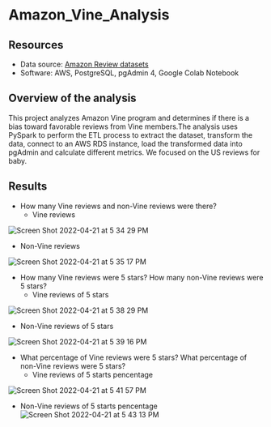 # Amazon_Vine_Analysis
## Resources
- Data source: [ Amazon Review datasets](https://s3.amazonaws.com/amazon-reviews-pds/tsv/index.txt)
- Software: AWS, PostgreSQL, pgAdmin 4, Google Colab Notebook
## Overview of the analysis
This project analyzes Amazon Vine program and determines if there is a bias toward favorable reviews from Vine members.The analysis uses PySpark 
to perform the ETL process to extract the dataset, transform the data, connect to an AWS RDS instance, load the transformed data into pgAdmin and 
calculate different metrics. We focused on the US reviews for baby.

## Results
- How many Vine reviews and non-Vine reviews were there?
  - Vine reviews
     
![Screen Shot 2022-04-21 at 5 34 29 PM](https://user-images.githubusercontent.com/95242493/164567713-ee6e8efa-286f-400e-ab03-828378c54830.png)

 - Non-Vine reviews
 
 ![Screen Shot 2022-04-21 at 5 35 17 PM](https://user-images.githubusercontent.com/95242493/164567780-7524f400-6f3f-4d2c-805b-38c5bab50077.png)
 
- How many Vine reviews were 5 stars? How many non-Vine reviews were 5 stars?
  - Vine reviews of 5 stars

![Screen Shot 2022-04-21 at 5 38 29 PM](https://user-images.githubusercontent.com/95242493/164568054-9fec37f3-e383-4499-9c92-4ad0b03c0d76.png)

  - Non-Vine reviews of 5 stars


![Screen Shot 2022-04-21 at 5 39 16 PM](https://user-images.githubusercontent.com/95242493/164568120-bcb95d7f-ef11-4366-b7d8-e3af72e8eb56.png)

- What percentage of Vine reviews were 5 stars? What percentage of non-Vine reviews were 5 stars?
  - Vine reviews of 5 starts pencentage
  
![Screen Shot 2022-04-21 at 5 41 57 PM](https://user-images.githubusercontent.com/95242493/164568332-8b0bc656-712f-43b4-955b-a8d297889305.png)

  - Non-Vine reviews of 5 starts pencentage
 ![Screen Shot 2022-04-21 at 5 43 13 PM](https://user-images.githubusercontent.com/95242493/164568433-b0736e73-9a83-4ea6-b7d8-8f63423e3e2e.png)



